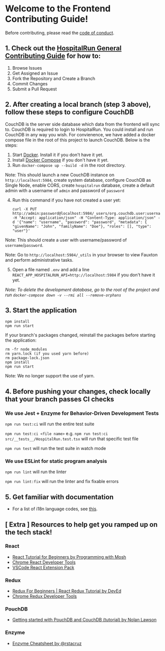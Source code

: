 # Welcome to the Frontend Contributing Guide!

Before contributing, please read the [code of conduct](https://github.com/HospitalRun/hospitalrun/blob/master/.github/CODE_OF_CONDUCT.md).

## 1. Check out the [HospitalRun General Contributing Guide](https://github.com/HospitalRun/hospitalrun/blob/master/.github/CONTRIBUTING.md) for how to:
   1. Browse Issues
   2. Get Assigned an Issue
   3. Fork the Repository and Create a Branch
   4. Commit Changes
   5. Submit a Pull Request

## 2. After creating a local branch (step 3 above), follow these steps to configure CouchDB

CouchDB is the server side database which data from the frontend will sync to. CouchDB is required to login
to HospitalRun. You could install and run CouchDB in any way you wish. For convienence, we have added a docker compose file in the
root of this project to launch CouchDB. Below is the steps:

1. Start [Docker](https://docs.docker.com/get-docker/). Install it if you don't have it yet.
2. Install [Docker Compose](https://docs.docker.com/compose/install/) if you don't have it yet.
3. Run `docker-compose up --build -d` in the root directory.

Note: This should launch a new CouchDB instance on `http://localhost:5984`, create system database, configure CouchDB as Single Node, enable CORS, create `hospitalrun` database, create a default admin with a username of `admin` and password of `password`

4. Run this command if you have not created a user yet:
   ```
   curl -X PUT http://admin:password@localhost:5984/_users/org.couchdb.user:username -H "Accept: application/json" -H "Content-Type: application/json" -d '{"name": "username", "password": "password", "metadata": { "givenName": "John", "familyName": "Doe"}, "roles": [], "type": "user"}'
   ```
Note: This should create a user with username/password of `username`/`password`.

Note: Go to `http://localhost:5984/_utils` in your browser to view Fauxton and perform administrative tasks.

5. Open a file named `.env` and add a line `REACT_APP_HOSPITALRUN_API=http://localhost:5984` if you don't have it yet.

_Note: To delete the development database, go to the root of the project and run `docker-compose down -v --rmi all --remove-orphans`_

## 3. Start the application
```
npm install
npm run start
```

If your branch's packages changed, reinstall the packages before starting the application:
```
rm -fr node_modules
rm yarn.lock (if you used yarn before)
rm package-lock.json
npm install
npm run start
```

Note: We no longer support the use of yarn.

## 4. Before pushing your changes, check locally that your branch passes CI checks

### We use Jest + Enzyme for Behavior-Driven Development Tests

`npm run test:ci` will run the entire test suite

`npm run test:ci <file name>` e.g. `npm run test:ci src/__tests__/HospitalRun.test.tsx` will run that specific test file

`npm run test` will run the test suite in watch mode

### We use ESLint for static program analysis 

`npm run lint` will run the linter

`npm run lint:fix` will run the linter and fix fixable errors

## 5. Get familiar with documentation
- For a list of i18n language codes, see [this](https://github.com/HospitalRun/hospitalrun-frontend/tree/master/src/locales/README.md).

## [ Extra ] Resources to help get you ramped up on the tech stack!

### React
- [React Tutorial for Beginners by 
Programming with Mosh](https://www.youtube.com/watch?v=Ke90Tje7VS0)
- [Chrome React Developer Tools](https://chrome.google.com/webstore/detail/react-developer-tools/fmkadmapgofadopljbjfkapdkoienihi?hl=en)
- [VSCode React Extension Pack](https://marketplace.visualstudio.com/items?itemName=jawandarajbir.react-vscode-extension-pack)

### Redux
- [Redux For Beginners | React Redux Tutorial by DevEd](https://youtu.be/CVpUuw9XSjY)
- [Chrome Redux Developer Tools](https://chrome.google.com/webstore/detail/redux-devtools/lmhkpmbekcpmknklioeibfkpmmfibljd?hl=en)

### PouchDB
- [Getting started with PouchDB and CouchDB (tutorial) by Nolan Lawson](https://youtu.be/-Z7UF2TuSp0)

### Enzyme
- [Enzyme Cheatsheet by @rstacruz](https://devhints.io/enzyme)

